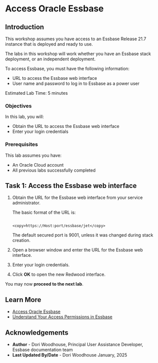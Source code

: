# Access Oracle Essbase

## Introduction

This workshop assumes you have access to an Essbase Release 21.7 instance that is deployed and ready to use.

The labs in this workshop will work whether you have an Essbase stack deployment, or an independent deployment.

To access Essbase, you must have the following information:

* URL to access the Essbase web interface
* User name and password to log in to Essbase as a power user

Estimated Lab Time: 5 minutes

### Objectives

In this lab, you will:

* Obtain the URL to access the Essbase web interface
* Enter your login credentials

### Prerequisites

This lab assumes you have:

* An Oracle Cloud account
* All previous labs successfully completed

## Task 1: Access the Essbase web interface

1. Obtain the URL for the Essbase web interface from your service administrator.

    The basic format of the URL is:

    ```URL

    <copy>https://Host:port/essbase/jet</copy>
    ```

    The default secured port is 9001, unless it was changed during stack creation.
2. Open a browser window and enter the URL for the Essbase web interface.

3. Enter your login credentials.

4. Click **OK** to open the new Redwood interface.

You may now **proceed to the next lab**.

## Learn More

* [Access Oracle Essbase](https://docs.oracle.com/en/database/other-databases/essbase/21/ugess/access-oracle-essbase1.html#GUID-9B07C1B6-D7D0-4F2D-87A4-A14F8CF8B8C6)
* [Understand Your Access Permissions in Essbase](https://docs.oracle.com/en/database/other-databases/essbase/21/ugess/understand-your-access-permissions-essbase.html#GUID-406C17E5-6020-4812-A3D7-98A13FB2ED8A)

## Acknowledgements

* **Author** - Dori Woodhouse, Principal User Assistance Developer, Essbase documentation team
* **Last Updated By/Date** - Dori Woodhouse January, 2025
